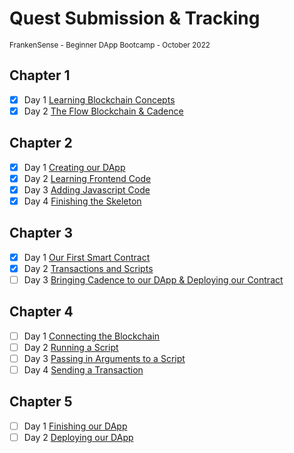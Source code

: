 # Quest Submission & Tracking
<sub>FrankenSense - Beginner DApp Bootcamp - October 2022</sub>

## Chapter 1
- [X] Day 1 [Learning Blockchain Concepts](https://github.com/itsFrankenSense/bdc-quest-submissions/blob/main/chapter%201.0/day1.md)
- [X] Day 2 [The Flow Blockchain & Cadence](https://github.com/itsFrankenSense/bdc-quest-submissions/blob/main/chapter%201.0/day2.md)

## Chapter 2
- [x] Day 1 [Creating our DApp](https://github.com/itsFrankenSense/bdc-quest-submissions/blob/main/chapter%202.0/day1.md)
- [x] Day 2 [Learning Frontend Code](https://github.com/itsFrankenSense/bdc-quest-submissions/blob/main/chapter%202.0/day2.md)
- [x] Day 3 [Adding Javascript Code](https://github.com/itsFrankenSense/bdc-quest-submissions/blob/main/chapter%202.0/day3.md)
- [x] Day 4 [Finishing the Skeleton](https://github.com/itsFrankenSense/bdc-quest-submissions/blob/main/chapter%202.0/day4.md)

## Chapter 3
- [x] Day 1 [Our First Smart Contract](https://github.com/itsFrankenSense/bdc-quest-submissions/blob/main/chapter%203.0/day1.md)
- [x] Day 2 [Transactions and Scripts](https://github.com/itsFrankenSense/bdc-quest-submissions/blob/main/chapter%203.0/day2.md)
- [ ] Day 3 [Bringing Cadence to our DApp & Deploying our Contract](https://github.com/itsFrankenSense/bdc-quest-submissions/blob/main/chapter%203.0/day3.md)

## Chapter 4
- [ ] Day 1 [Connecting the Blockchain](https://github.com/itsFrankenSense/bdc-quest-submissions/blob/main/chapter%204.0/day1.md)
- [ ] Day 2 [Running a Script](https://github.com/itsFrankenSense/bdc-quest-submissions/blob/main/chapter%204.0/day2.md)
- [ ] Day 3 [Passing in Arguments to a Script](https://github.com/itsFrankenSense/bdc-quest-submissions/blob/main/chapter%204.0/day3.md)
- [ ] Day 4 [Sending a Transaction](https://github.com/itsFrankenSense/bdc-quest-submissions/blob/main/chapter%204.0/day4.md)

## Chapter 5
- [ ] Day 1 [Finishing our DApp](https://github.com/itsFrankenSense/bdc-quest-submissions/blob/main/chapter%205.0/day1.md)
- [ ] Day 2 [Deploying our DApp](https://github.com/itsFrankenSense/bdc-quest-submissions/blob/main/chapter%205.0/day2.md)
